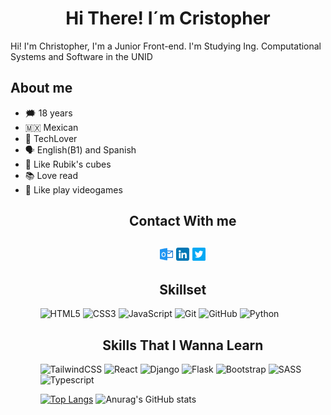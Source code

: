 <h1 align="center">
   Hi There! I´m Cristopher   
</h1>

Hi! I'm Christopher, I'm a Junior Front-end. I'm Studying Ing. Computational Systems and Software in the UNID

<h2>About me</h2>
<ul>
  <li>🗯️ 18 years</li>
  <li>🇲🇽 Mexican</li>
  <li>📱 TechLover</li>
  <li>🗣️ English(B1) and Spanish</li>
  <li>🧩 Like Rubik's cubes </li>
  <li>📚 Love read</li>
  <li>👾 Like play videogames</li>
<ul>

<h2 align="center">Contact With me<h2>
<p align="center"> 
   <a href="mailto: cristopher-12uriel@hotmail.com"> <img src="./assets/outlook.png" alt="Hotmail | cristopher-12uriel@hotmail.com" width="21px"></a>
   <a href="https://www.linkedin.com/in/cristopher-uriel-nuñez-cuautzo-0a22191ba/"> <img src="./assets/linkedin.png" alt="Linkedin | Cristopher Cuautzo" width="21px"></a>
   <a href="https://twitter.com/CrissCuautzo"> <img src="./assets/twitter.png" alt="Twitter 1 CrissCuautzo" width="21px"></a>
</p>

   
<h2 align="center">Skillset</h2>


   ![HTML5](https://img.shields.io/badge/html5-%23E34F26.svg?style=for-the-badge&logo=html5&logoColor=white)
   ![CSS3](https://img.shields.io/badge/css3-%231572B6.svg?style=for-the-badge&logo=css3&logoColor=white)
   ![JavaScript](https://img.shields.io/badge/javascript-%23323330.svg?style=for-the-badge&logo=javascript&logoColor=%23F7DF1E)
   ![Git](https://img.shields.io/badge/git-%23563D7C.svg?style=for-the-badge&logo=git&logoColor=orange)
   ![GitHub](https://img.shields.io/badge/GitHub-100000?style=for-the-badge&logo=github&logoColor=white)
   ![Python](https://img.shields.io/badge/python-3670A0?style=for-the-badge&logo=python&logoColor=ffdd54)   

   
<h2 align="center">Skills That I Wanna Learn</h2>

  
   ![TailwindCSS](https://img.shields.io/badge/tailwindcss-%2338B2AC.svg?style=for-the-badge&logo=tailwind-css&logoColor=white)
   ![React](https://img.shields.io/badge/react-%2320232a.svg?style=for-the-badge&logo=react&logoColor=%2361DAFB)
   ![Django](https://img.shields.io/badge/django-%23092E20.svg?style=for-the-badge&logo=django&logoColor=white)
   ![Flask](https://img.shields.io/badge/flask-%23000.svg?style=for-the-badge&logo=flask&logoColor=white)
   ![Bootstrap](https://img.shields.io/badge/bootstrap-%23563D7C.svg?style=for-the-badge&logo=bootstrap&logoColor=white)
   ![SASS](https://img.shields.io/badge/SASS-hotpink.svg?style=for-the-badge&logo=SASS&logoColor=white)
   ![Typescript](https://img.shields.io/badge/TypeScript-007ACC?style=for-the-badge&logo=typescript&logoColor=white)
 
[![Top Langs](https://github-readme-stats.vercel.app/api/top-langs/?username=Crisscde&layout=compact&theme=aura_dark)](https://github.com/anuraghazra/github-readme-stats)
![Anurag's GitHub stats](https://github-readme-stats.vercel.app/api?username=Crisscde&show_icons=true&theme=aura_dark)

